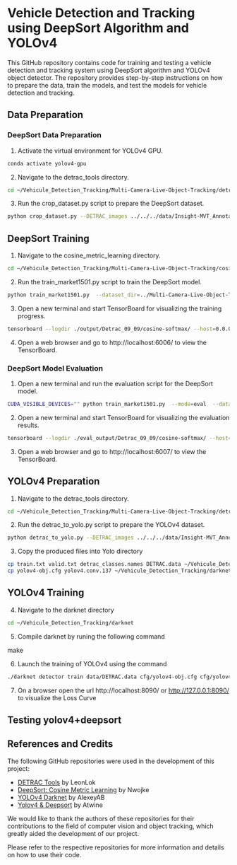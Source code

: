 # Vehicle Detection and Tracking using DeepSort Algorithm and YOLOv4

This GitHub repository contains code for training and testing a vehicle detection and tracking system using DeepSort algorithm and YOLOv4 object detector. The repository provides step-by-step instructions on how to prepare the data, train the models, and test the models for vehicle detection and tracking.

## Data Preparation

### DeepSort Data Preparation

1. Activate the virtual environment for YOLOv4 GPU.
```bash
conda activate yolov4-gpu
```

2. Navigate to the detrac_tools directory.
```bash
cd ~/Vehicule_Detection_Tracking/Multi-Camera-Live-Object-Tracking/detrac_tools
```
3. Run the crop_dataset.py script to prepare the DeepSort dataset.
```bash
python crop_dataset.py --DETRAC_images ../../../data/Insight-MVT_Annotation_Train/ --DETRAC_annots ../../../data/DETRAC-Train-Annotations-XML-v3/ --output_train ./Detrac_deepsort_09_09/bouding_box_train/ --occlusion_threshold=0.9 --truncation_threshold=0.9 --occurrences=10
```

## DeepSort Training
1. Navigate to the cosine_metric_learning directory.
```bash
cd ~/Vehicule_Detection_Tracking/Multi-Camera-Live-Object-Tracking/cosine_metric_learning/
```
2. Run the train_market1501.py script to train the DeepSort model.
```bash
python train_market1501.py  --dataset_dir=../Multi-Camera-Live-Object-Tracking/detrac_tools/Detrac_deepsort_09_09/  --loss_mode=cosine-softmax  --log_dir=./output/Detrac_09_09/  --run_id=cosine-softmax
```
3. Open a new terminal and start TensorBoard for visualizing the training progress.
```bash
tensorboard --logdir ./output/Detrac_09_09/cosine-softmax/ --host=0.0.0.0 --port 6006
```
4. Open a web browser and go to http://localhost:6006/ to view the TensorBoard.

### DeepSort Model Evaluation
1. Open a new terminal and run the evaluation script for the DeepSort model.
```bash
CUDA_VISIBLE_DEVICES="" python train_market1501.py  --mode=eval  --dataset_dir=../Multi-Camera-Live-Object-Tracking/detrac_tools/Detrac_deepsort_09_09/  --loss_mode=cosine-softmax  --log_dir=./output/Detrac_09_09/  --run_id=cosine-softmax  --eval_log_dir=./eval_output/Detrac_09_09
```

2. Open a new terminal and start TensorBoard for visualizing the evaluation results.
```bash
tensorboard --logdir ./eval_output/Detrac_09_09/cosine-softmax/ --host=0.0.0.0 --port 6007
```
3. Open a web browser and go to http://localhost:6007/ to view the TensorBoard.

## YOLOv4 Preparation

1. Navigate to the detrac_tools directory.
```bash
cd ~/Vehicule_Detection_Tracking/Multi-Camera-Live-Object-Tracking/detrac_tools
```
2. Run the detrac_to_yolo.py script to prepare the YOLOv4 dataset.
```bash
python detrac_to_yolo.py --DETRAC_images ../../../data/Insight-MVT_Annotation_Train/ --DETRAC_annots ../../../data/DETRAC-Train-Annotations-XML-v3/ --output_train ./DETRAC_YOLO_training_09_09/ --occlusion_threshold=0.9 --truncation_threshold=0.9
```
3. Copy the produced files into Yolo directory 
```bash
cp train.txt valid.txt detrac_classes.names DETRAC.data ~/Vehicule_Detection_Tracking/darknet/data/
cp yolov4-obj.cfg yolov4.conv.137 ~/Vehicule_Detection_Tracking/darknet/cfg/
```
## YOLOv4 Training

4. Navigate to the darknet directory
```bash
cd ~/Vehicule_Detection_Tracking/darknet
```
5. Compile darknet by runing the following command

make

6. Launch the training of YOLOv4 using the command 
```bash
./darknet detector train data/DETRAC.data cfg/yolov4-obj.cfg cfg/yolov4.conv.137 -dont_show -mjpeg_port 8090 -map
```
7. On a browser open the url http://localhost:8090/ or http://127.0.0.1:8090/ to visualize the Loss Curve


## Testing yolov4+deepsort




## References and Credits

The following GitHub repositories were used in the development of this project:

- [DETRAC Tools](https://github.com/LeonLok/Multi-Camera-Live-Object-Tracking) by LeonLok
- [DeepSort: Cosine Metric Learning](https://github.com/nwojke/cosine_metric_learning) by Nwojke
- [YOLOv4 Darknet](https://github.com/AlexeyAB/darknet) by AlexeyAB
- [Yolov4 & Deepsort](https://github.com/theAIGuysCode/yolov4-deepsort) by Atwine


We would like to thank the authors of these repositories for their contributions to the field of computer vision and object tracking, which greatly aided the development of our project. 

Please refer to the respective repositories for more information and details on how to use their code. 


